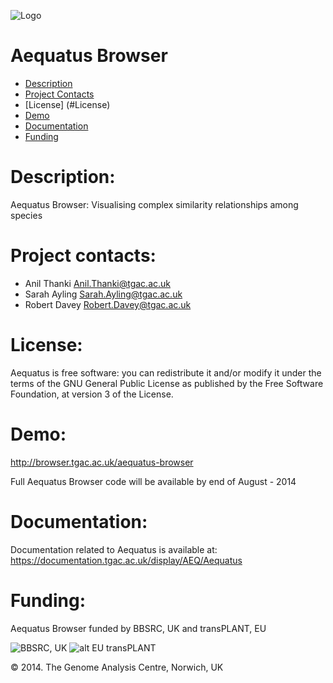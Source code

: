  ![Logo](http://tgac-browser.tgac.ac.uk/aequatus-browser/aequatus_logo2_trans.png)
 
Aequatus Browser
================
* [Description](#description)
* [Project Contacts](#contacts)
* [License] (#License)
* [Demo](#demo)
* [Documentation](#Documentation)
* [Funding](#funding) 


# <a name="description"></a>
Description: 
=================
Aequatus Browser: Visualising complex similarity relationships among species

# <a name="contacts"></a> Project contacts: 
* Anil Thanki <Anil.Thanki@tgac.ac.uk>
* Sarah Ayling <Sarah.Ayling@tgac.ac.uk>
* Robert Davey <Robert.Davey@tgac.ac.uk>
 
# <a name="Licence"></a> License: 
Aequatus is free software: you can redistribute it and/or modify it under the terms of the GNU General Public License as published by the Free Software Foundation, at version 3 of the License.

# <a name="demo"></a> Demo:

http://browser.tgac.ac.uk/aequatus-browser

Full Aequatus Browser code will be available by end of August - 2014

# <a name="Documentation"></a> Documentation:

Documentation related to Aequatus is available at: https://documentation.tgac.ac.uk/display/AEQ/Aequatus 

# <a name="funding"></a>Funding:

Aequatus Browser funded by BBSRC, UK and transPLANT, EU

![BBSRC, UK](http://upload.wikimedia.org/wikipedia/en/d/dd/BBSRClogonew.png) ![alt EU transPLANT](http://www.transplantdb.eu/sites/transplantdb.eu/files/tplogo_transparent.png)

&copy; 2014. The Genome Analysis Centre, Norwich, UK
